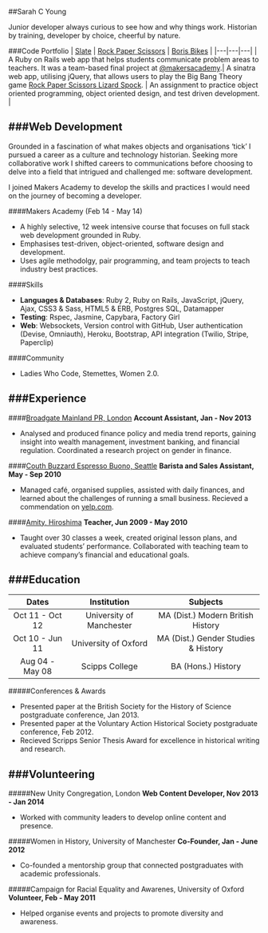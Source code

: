 ##Sarah C Young

Junior developer always curious to see how and why things work. Historian by training, developer by choice, cheerful by nature.

###Code Portfolio
| [Slate](https://github.com/slateapp/slate) | [Rock Paper Scissors](https://github.com/sarahseewhy/RockPaperScissors) | [Boris Bikes](https://github.com/sarahseewhy/boris-bike) |
|---|---|---|
| A Ruby on Rails web app that helps students communicate problem areas to teachers. It was a team-based final project at [@makersacademy](https://github.com/makersacademy).| A sinatra web app, utilising jQuery, that allows users to play the Big Bang Theory game [Rock Paper Scissors Lizard Spock](https://www.youtube.com/watch?v=iapcKVn7DdY). | An assignment to practice object oriented programming, object oriented design, and test driven development. |

###Web Development
---------------
Grounded in a fascination of what makes objects and organisations ‘tick’ I pursued a career as a culture and technology historian. Seeking more collaborative work I shifted careers to communications before choosing to delve into a field that intrigued and challenged me: software development. 

I joined Makers Academy to develop the skills and practices I would need on the journey of becoming a developer. 

####Makers Academy (Feb 14 - May 14)
* A highly selective, 12 week intensive course that focuses on full stack web development grounded in Ruby. 
* Emphasises test-driven, object-oriented, software design and development.
* Uses agile methodolgy, pair programming, and team projects to teach industry best practices.

####Skills
* __Languages & Databases__: Ruby 2, Ruby on Rails, JavaScript, jQuery, Ajax, CSS3 & Sass, HTML5 & ERB, Postgres SQL, Datamapper
* __Testing__: Rspec, Jasmine, Capybara, Factory Girl
* __Web__: Websockets, Version control with GitHub, User authentication (Devise, Omniauth), Heroku, Bootstrap, API integration (Twilio, Stripe, Paperclip) 

####Community
* Ladies Who Code, Stemettes, Women 2.0.

###Experience
-------------
####[Broadgate Mainland PR, London](http://www.broadgatemainland.com/)
**Account Assistant, Jan - Nov 2013**
- Analysed and produced finance policy and media trend reports, gaining insight into wealth management, investment banking, and financial regulation. Coordinated a research project on gender in finance.

####[Couth Buzzard Espresso Buono, Seattle](http://www.buonobuzzard.com/)
**Barista and Sales Assistant, May - Sep 2010**
- Managed café, organised supplies, assisted with daily finances, and learned about the challenges of running a small business. Recieved a commendation on [yelp.com](http://www.yelp.com/biz/couth-buzzard-books-espresso-buono-seattle?hrid=dT-iGObshU73djKTdC1uPw).

####[Amity, Hiroshima](http://www.amityteachers.com/)
**Teacher, Jun 2009 - May 2010**
- Taught over 30 classes a week, created original lesson plans, and evaluated students’ performance. Collaborated with teaching team to achieve company’s financial and educational goals.

###Education
------------
|       Dates       |        Institution         |            Subjects                   |
| :---------------: | :------------------------: | :-----------------------------------: | 
| Oct 11 - Oct 12   | University of Manchester   | MA (Dist.) Modern British History     | 
| Oct 10 - Jun 11   | University of Oxford       | MA (Dist.) Gender Studies & History   |
| Aug 04 - May 08   | Scipps College             | BA (Hons.) History

#####Conferences & Awards
- Presented paper at the British Society for the History of Science postgraduate conference, Jan 2013.
- Presented paper at the Voluntary Action Historical Society postgraduate conference, Feb 2012.
- Recieved Scripps Senior Thesis Award for excellence in historical writing and research.


###Volunteering
---------------
#####New Unity Congregation, London
**Web Content Developer, Nov 2013 - Jan 2014**
- Worked with community leaders to develop online content and presence.

#####Women in History, University of Manchester
**Co-Founder, Jan - June 2012**
- Co-founded a mentorship group that connected postgraduates with academic professionals.

#####Campaign for Racial Equality and Awarenes, University of Oxford
**Volunteer, Feb - May 2011**
- Helped organise events and projects to promote diversity and awareness.
